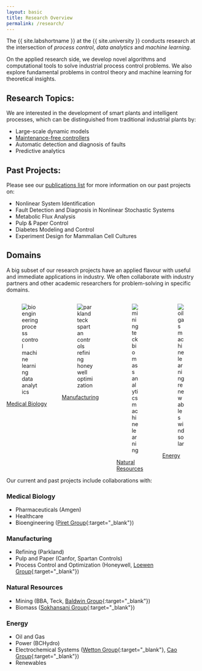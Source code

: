 ```yaml
---
layout: basic
title: Research Overview
permalink: /research/
---
```


The {{ site.labshortname }} at the {{ site.university }} conducts research at the intersection of *process control*, *data analytics* and *machine learning*.

On the applied research side, we develop novel algorithms and computational tools to solve industrial process control problems. We also explore fundamental problems in control theory and machine learning for theoretical insights.

## Research Topics:

We are interested in the development of smart plants and intelligent processes, which can be distinguished from traditional industrial plants by:

- Large-scale dynamic models
- [Maintenance-free controllers](/research/maintenancefreecontrollers)
- Automatic detection and diagnosis of faults
- Predictive analytics

## Past Projects:

Please see our [publications list](/publications) for more information on our past projects on:

- Nonlinear System Identification
- Fault Detection and Diagnosis in Nonlinear Stochastic Systems
- Metabolic Flux Analysis
- Pulp & Paper Control
- Diabetes Modeling and Control
- Experiment Design for Mammalian Cell Cultures

## Domains
A big subset of our research projects have an applied flavour with useful and immediate applications in industry. We often collaborate with industry partners and other academic researchers for problem-solving in specific domains.

<div class="columns is-multiline is-mobile is-tablet">
  <div class="column is-one-quarter-desktop is-half-mobile is-half-tablet">
    <div class="card">
        <div class="card-image">
            <figure class="image is-3by2">
              <img src="{{ site.baseurl }}/assets/img/undraw_medicine_b1ol.png" alt="bioengineering process control machine learning data analytics" title="Data Analytics for Bioengineering and Medical Biology">
            </figure>
            <div class="card-content is-overlay is-clipped">
              <span class="tag is-info is-light">
              </span>       
            </div>
        </div>
        <footer class="card-footer">
            <a href="#medical-biology" class="card-footer-item">
              Medical Biology
            </a>
        </footer>
    </div>
  </div>
  <div class="column is-one-quarter-desktop is-half-mobile is-half-tablet">
    <div class="card">
        <div class="card-image">
            <figure class="image is-3by2">
              <img src="{{ site.baseurl }}/assets/img/undraw_in_progress_ql66.png" alt="parkland teck spartan controls refining honeywell optimization" title="Predictive Analytics and Machine Learning for Manufacturing">
            </figure>
            <div class="card-content is-overlay is-clipped">
              <span class="tag is-info is-light">
              </span>       
            </div>
        </div>
        <footer class="card-footer">
            <a href="#manufacturing" class="card-footer-item">
              Manufacturing
            </a>
        </footer>
    </div>
  </div>  
  <div class="column is-one-quarter-desktop is-half-mobile is-half-tablet">
    <div class="card">
        <div class="card-image">
            <figure class="image is-3by2">
              <img src="{{ site.baseurl }}/assets/img/undraw_environment_iaus.png" alt="mining teck biomass analytics machine learning" title="Applied Advanced Analytics and Machine Learning Research in Natural Resources">
            </figure>
            <div class="card-content is-overlay is-clipped">
              <span class="tag is-info is-light">
              </span>       
            </div>
        </div>
        <footer class="card-footer">
            <a href="#natural-resources" class="card-footer-item">
              Natural Resources
            </a>
        </footer>
    </div>
  </div>
  <div class="column is-one-quarter-desktop is-half-mobile is-half-tablet">
    <div class="card">
        <div class="card-image">
            <figure class="image is-3by2">
              <img src="{{ site.baseurl }}/assets/img/undraw_wind_turbine_x2k4.png" alt="oil gas machine learning renewables wind solar" title="Data Analytics for Energy">
            </figure>
            <div class="card-content is-overlay is-clipped">
              <span class="tag is-info is-light">
              </span>       
            </div>
        </div>
        <footer class="card-footer">
            <a href="#energy" class="card-footer-item">
              Energy
            </a>
        </footer>
    </div>
  </div>
</div>

Our current and past projects include collaborations with:

### **Medical Biology**

- Pharmaceuticals (Amgen)
- Healthcare
- Bioengineering ([Piret Group](https://www.msl.ubc.ca/people/dr-james-piret/){:target="_blank"})

### **Manufacturing**

- Refining (Parkland)
- Pulp and Paper (Canfor, Spartan Controls)
- Process Control and Optimization (Honeywell, [Loewen Group](https://www.math.ubc.ca/~loew/){:target="_blank"})

### **Natural Resources**
- Mining (BBA, Teck, [Baldwin Group](https://www.chbe.ubc.ca/profile/susan-baldwin/){:target="_blank"})
- Biomass ([Sokhansanj Group](https://biomass.ubc.ca/){:target="_blank"})

### **Energy**
- Oil and Gas
- Power (BCHydro)
- Electrochemical Systems ([Wetton Group](https://www.math.ubc.ca/~wetton/){:target="_blank"}, [Cao Group](https://optimal.chbe.ubc.ca/){:target="_blank"})
- Renewables